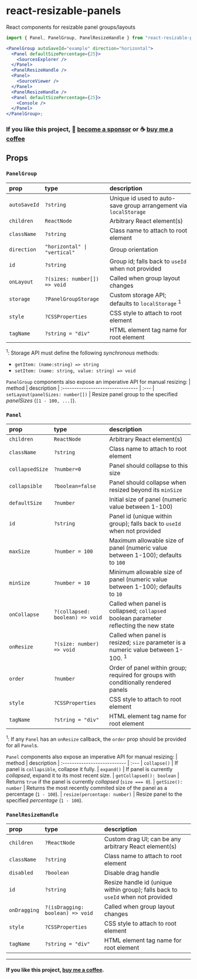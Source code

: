 # react-resizable-panels

React components for resizable panel groups/layouts

```jsx
import { Panel, PanelGroup, PanelResizeHandle } from "react-resizable-panels";

<PanelGroup autoSaveId="example" direction="horizontal">
  <Panel defaultSizePercentage={25}>
    <SourcesExplorer />
  </Panel>
  <PanelResizeHandle />
  <Panel>
    <SourceViewer />
  </Panel>
  <PanelResizeHandle />
  <Panel defaultSizePercentage={25}>
    <Console />
  </Panel>
</PanelGroup>;
```

### If you like this project, 🎉 [become a sponsor](https://github.com/sponsors/bvaughn/) or ☕ [buy me a coffee](http://givebrian.coffee/)

## Props

### `PanelGroup`

| prop         | type                         | description                                                      |
| :----------- | :--------------------------- | :--------------------------------------------------------------- |
| `autoSaveId` | `?string`                    | Unique id used to auto-save group arrangement via `localStorage` |
| `children`   | `ReactNode`                  | Arbitrary React element(s)                                       |
| `className`  | `?string`                    | Class name to attach to root element                             |
| `direction`  | `"horizontal" \| "vertical"` | Group orientation                                                |
| `id`         | `?string`                    | Group id; falls back to `useId` when not provided                |
| `onLayout`   | `?(sizes: number[]) => void` | Called when group layout changes                                 |
| `storage`    | `?PanelGroupStorage`         | Custom storage API; defaults to `localStorage` <sup>1</sup>      |
| `style`      | `?CSSProperties`             | CSS style to attach to root element                              |
| `tagName`    | `?string = "div"`            | HTML element tag name for root element                           |

<sup>1</sup>: Storage API must define the following _synchronous_ methods:

- `getItem: (name:string) => string`
- `setItem: (name: string, value: string) => void`

`PanelGroup` components also expose an imperative API for manual resizing:
| method | description
| :-------------------------------- | :---
| `setLayout(panelSizes: number[])` | Resize panel group to the specified _panelSizes_ (`[1 - 100, ...]`).

### `Panel`

| prop            | type                            | description                                                                                   |
| :-------------- | :------------------------------ | :-------------------------------------------------------------------------------------------- |
| `children`      | `ReactNode`                     | Arbitrary React element(s)                                                                    |
| `className`     | `?string`                       | Class name to attach to root element                                                          |
| `collapsedSize` | `?number=0`                     | Panel should collapse to this size                                                            |
| `collapsible`   | `?boolean=false`                | Panel should collapse when resized beyond its `minSize`                                       |
| `defaultSize`   | `?number`                       | Initial size of panel (numeric value between 1-100)                                           |
| `id`            | `?string`                       | Panel id (unique within group); falls back to `useId` when not provided                       |
| `maxSize`       | `?number = 100`                 | Maximum allowable size of panel (numeric value between 1-100); defaults to `100`              |
| `minSize`       | `?number = 10`                  | Minimum allowable size of panel (numeric value between 1-100); defaults to `10`               |
| `onCollapse`    | `?(collapsed: boolean) => void` | Called when panel is collapsed; `collapsed` boolean parameter reflecting the new state        |
| `onResize`      | `?(size: number) => void`       | Called when panel is resized; `size` parameter is a numeric value between 1-100. <sup>1</sup> |
| `order`         | `?number`                       | Order of panel within group; required for groups with conditionally rendered panels           |
| `style`         | `?CSSProperties`                | CSS style to attach to root element                                                           |
| `tagName`       | `?string = "div"`               | HTML element tag name for root element                                                        |

<sup>1</sup>: If any `Panel` has an `onResize` callback, the `order` prop should be provided for all `Panel`s.

`Panel` components also expose an imperative API for manual resizing:
| method | description
| :--------------------------- | :---
| `collapse()` | If panel is `collapsible`, collapse it fully.
| `expand()` | If panel is currently _collapsed_, expand it to its most recent size.
| `getCollapsed(): boolean` | Returns `true` if the panel is currently _collapsed_ (`size === 0`).
| `getSize(): number` | Returns the most recently commited size of the panel as a percentage (`1 - 100`).
| `resize(percentage: number)` | Resize panel to the specified _percentage_ (`1 - 100`).

### `PanelResizeHandle`

| prop         | type                             | description                                                                     |
| :----------- | :------------------------------- | :------------------------------------------------------------------------------ |
| `children`   | `?ReactNode`                     | Custom drag UI; can be any arbitrary React element(s)                           |
| `className`  | `?string`                        | Class name to attach to root element                                            |
| `disabled`   | `?boolean`                       | Disable drag handle                                                             |
| `id`         | `?string`                        | Resize handle id (unique within group); falls back to `useId` when not provided |
| `onDragging` | `?(isDragging: boolean) => void` | Called when group layout changes                                                |
| `style`      | `?CSSProperties`                 | CSS style to attach to root element                                             |
| `tagName`    | `?string = "div"`                | HTML element tag name for root element                                          |

---

#### If you like this project, [buy me a coffee](http://givebrian.coffee/).
